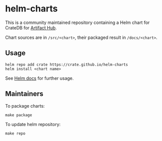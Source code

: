 # helm-charts

This is a community maintained repository containing a Helm chart for CrateDB
for [Artifact Hub](https://artifacthub.io/packages/helm/crate/crate).

Chart sources are in `/src/<chart>`, their packaged result in `/docs/<chart>`.


## Usage

```
helm repo add crate https://crate.github.io/helm-charts
helm install <chart name>
```

See [Helm docs](https://helm.sh/docs/helm) for further usage.

## Maintainers

To package charts:
```
make package
```

To update helm repository:
```
make repo
```
